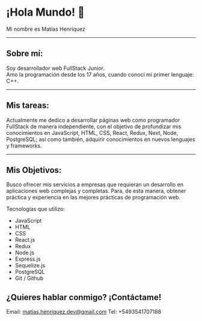 # ¡Hola Mundo! 👋 <br />

Mi nombre es Matías Henríquez
<hr />

## Sobre mí: <br />
Soy desarrollador web FullStack Junior. <br />
Amo la programación desde los 17 años, cuando conocí mi primer lenguaje: C++. <br />
<hr />

## Mis tareas: <br />
Actualmente me dedico a desarrollar páginas web como programador FullStack de manera independiente, con el objetivo de profundizar mis conocimientos en JavaScript, HTML, CSS, React, Redux, Next, Node, PostgreSQL; así como también, adquirir conocimientos en nuevos lenguajes y frameworks.

<hr />

## Mis Objetivos: <br />
Busco ofrecer mis servicios a empresas que requieran un desarrollo en aplicaciones web complejas y completas. Para, de esta manera, obtener práctica y experiencia en las mejores prácticas de programación web.

Tecnologías que utilizo:
- JavaScript
- HTML
- CSS
- React.js
- Redux
- Node.js
- Express.js
- Sequelize.js
- PostgreSQL
- Git / Github

## ¿Quieres hablar conmigo? ¡Contáctame!

Email: matias.henriquez.dev@gmail.com
Tel: +5493541707188

<!--
**MatHenriquez/MatHenriquez** is a ✨ _special_ ✨ repository because its `README.md` (this file) appears on your GitHub profile.

Here are some ideas to get you started:

- 🔭 I’m currently working on ...
- 🌱 I’m currently learning ...
- 👯 I’m looking to collaborate on ...
- 🤔 I’m looking for help with ...
- 💬 Ask me about ...
- 📫 How to reach me: ...
- 😄 Pronouns: ...
- ⚡ Fun fact: ...
-->
